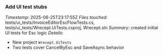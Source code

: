 ### Add UI test stubs
*Timestamp:* 2025-06-25T23:17:55Z
*Files touched:* tests/ui_tests/InvoiceEditorEscFlowTests.cs, tests/ui_tests/Wrecept.UiTests.csproj, Wrecept.sln
*Summary:* created initial UI tests for Esc logic
*Details:*
- New project `Wrecept.UiTests`
- Two tests cover CancelByEsc and SaveAsync behavior
